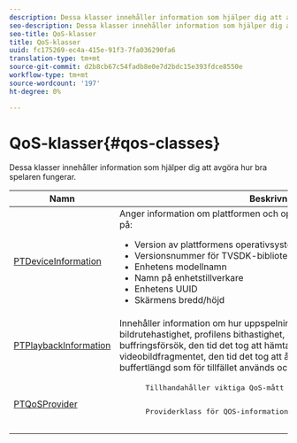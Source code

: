 ```yaml
---
description: Dessa klasser innehåller information som hjälper dig att avgöra hur bra spelaren fungerar.
seo-description: Dessa klasser innehåller information som hjälper dig att avgöra hur bra spelaren fungerar.
seo-title: QoS-klasser
title: QoS-klasser
uuid: fc175269-ec4a-415e-91f3-7fa036290fa6
translation-type: tm+mt
source-git-commit: d2b8cb67c54fadb8e0e7d2bdc15e393fdce8550e
workflow-type: tm+mt
source-wordcount: '197'
ht-degree: 0%

---
```



# QoS-klasser{#qos-classes}

Dessa klasser innehåller information som hjälper dig att avgöra hur bra spelaren fungerar.

<table frame="all" colsep="1" rowsep="1" id="table_2893EFF9755149159A4F94E781C76B6E"> 
 <thead> 
  <tr rowsep="1"> 
   <th colname="1" class="entry"> Namn </th> 
   <th colname="2" class="entry"> Beskrivning </th> 
  </tr> 
 </thead>
 <tbody> 
  <tr rowsep="1"> 
   <td colname="1"> <a href="https://help.adobe.com/en_US/primetime/api/psdk/appledoc/Classes/PTDeviceInformation.html" format="html" scope="external"> PTDeviceInformation</a> </td> 
   <td colname="2">Anger information om plattformen och operativsystemet som TVSDK körs på: 
    <ul id="ul_0DE69F3B38E84964AB98DCCD11E5E123"> 
     <li id="li_19B2D1889FCA4B0F8FCB0EE8F87353B2">Version av plattformens operativsystem </li> 
     <li id="li_CA35F4A48FD34555AC7D7832D5997AD4">Versionsnummer för TVSDK-biblioteket </li> 
     <li id="li_30D38320C2A3440E92C0A477FFFBF9A0">Enhetens modellnamn </li> 
     <li id="li_2D15164B987E405685B96A900EBF041D">Namn på enhetstillverkare </li> 
     <li id="li_B78485CB9580444DB9694404706BA191">Enhetens UUID </li> 
     <li id="li_841EA77499B44F0692192F9DE1A798E4">Skärmens bredd/höjd </li> 
    </ul> </td> 
  </tr> 
  <tr rowsep="1"> 
   <td colname="1"><a href="https://help.adobe.com/en_US/primetime/api/psdk/appledoc/Classes/PTPlaybackInformation.html" format="html" scope="external"> PTPlaybackInformation</a> </td> 
   <td colname="2"> Innehåller information om hur uppspelningen fungerar. Detta inkluderar bildrutehastighet, profilens bithastighet, den totala buffringstiden, antalet buffringsförsök, den tid det tog att hämta den första byten från det första videobildfragmentet, den tid det tog att återge den första bildrutan, den buffertlängd som för tillfället används och bufferttiden. </td> 
  </tr> 
  <tr rowsep="1"> 
   <td colname="1"><a href="https://help.adobe.com/en_US/primetime/api/psdk/appledoc/Classes/PTQoSProvider.html" format="html" scope="external"> PTQoSProvider</a> </td> 
   <td colname="2">
    <pre>
      Tillhandahåller viktiga QoS-mått för både uppspelning och enheten.
    </pre>
    <pre>
      Providerklass för QOS-information.
    </pre> </td> 
  </tr> 
 </tbody> 
</table>

